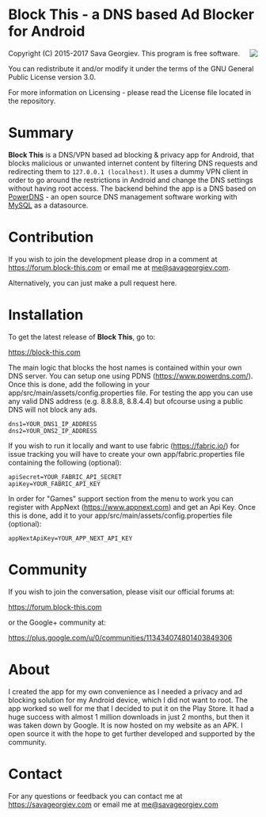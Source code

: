 Block This - a DNS based Ad Blocker for Android
==========================

<img src="https://block-this.com/static/images/block-this-ad-blocker-logo-small.png" align="right" />


Copyright (C) 2015-2017 Sava Georgiev. This program is free software.

You can redistribute it and/or modify
it under the terms of the GNU General Public License version 3.0.

For more information on Licensing - please read the License file located in the repository.

# Summary
**Block This** is a DNS/VPN based ad blocking & privacy app for Android, that blocks malicious or unwanted internet content by filtering DNS requests and redirecting them to `127.0.0.1 (localhost)`. It uses a dummy VPN client in order to go around the restrictions in Android and change the DNS settings without having root access. The backend behind the app is a DNS based on [PowerDNS](https://www.powerdns.com/) - an open source DNS management software working with [MySQL](https://mysql.com) as a datasource.  

# Contribution
If you wish to join the development please drop in a comment at https://forum.block-this.com or email me at me@savageorgiev.com.

Alternatively, you can just make a pull request here.

# Installation

To get the latest release of **Block This**, go to:

  https://block-this.com

The main logic that blocks the host names is contained within your own DNS server. You can setup one using PDNS (https://www.powerdns.com/). Once this is done, add the following in your app/src/main/assets/config.properties file.
For testing the app you can use any valid DNS address (e.g. 8.8.8.8, 8.8.4.4) but ofcourse using a public DNS will not block any ads.
~~~
dns1=YOUR_DNS1_IP_ADDRESS
dns2=YOUR_DNS2_IP_ADDRESS
~~~
If you wish to run it locally and want to use fabric (https://fabric.io/) for issue tracking you will have to create your own app/fabric.properties file containing the following (optional):
~~~
apiSecret=YOUR_FABRIC_API_SECRET
apiKey=YOUR_FABRIC_API_KEY
~~~
In order for "Games" support section from the menu to work you can register with AppNext (https://www.appnext.com) and get an Api Key. Once this is done, add it to your app/src/main/assets/config.properties file (optional):
~~~
appNextApiKey=YOUR_APP_NEXT_API_KEY
~~~

# Community

If you wish to join the conversation, please visit our official forums at:

  https://forum.block-this.com

or the Google+ community at:

  https://plus.google.com/u/0/communities/113434074801403849306

# About

I created the app for my own convenience as I needed a privacy and ad blocking solution for my Android device, which I did not want to root. The app worked so well for me that I decided to put it on the Play Store. It had a huge success with almost 1 million downloads in just 2 months, but then it was taken down by Google. It is now hosted on my website as an APK. I open source it with the hope to get further developed and supported by the community.

# Contact 

For any questions or feedback you can contact me at https://savageorgiev.com or email me at me@savageorgiev.com

